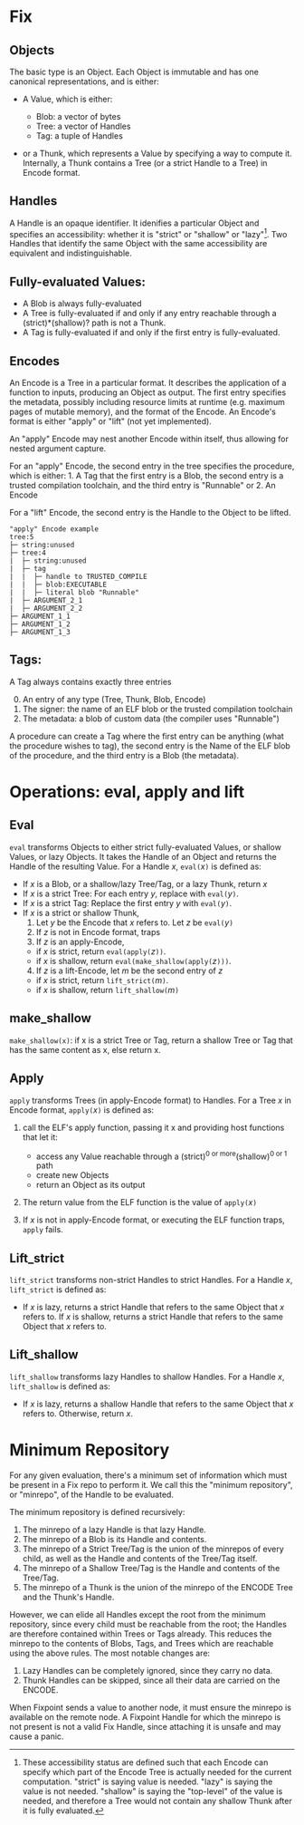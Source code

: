 # Fix
## Objects
The basic type is an Object. Each Object is immutable and has one canonical
representations, and is either:

* A Value, which is either:
  - Blob: a vector of bytes
  - Tree: a vector of Handles
  - Tag: a tuple of Handles

* or a Thunk, which represents a Value by specifying a way to compute it.
  Internally, a Thunk contains a Tree (or a strict Handle to a Tree) in Encode
  format.

## Handles
A Handle is an opaque identifier. It idenifies a particular Object and
specifies an accessibility: whether it is "strict" or "shallow" or "lazy"[^1].
Two Handles that identify the same Object with the same accessibility are
equivalent and indistinguishable.

## Fully-evaluated Values:
  * A Blob is always fully-evaluated
  * A Tree is fully-evaluated if and only if any entry reachable through a
  (strict)*(shallow)? path is not a Thunk. 
  * A Tag is fully-evaluated if and only if the first entry is fully-evaluated.

[^1]: These accessibility status are defined such that
  each Encode can specify which part of the Encode Tree is actually needed for
  the current computation. "strict" is saying value is needed. "lazy" is saying
  the value is not needed. "shallow" is saying the "top-level" of the value is
  needed, and therefore a Tree would not contain any shallow Thunk after it is
  fully evaluated.

## Encodes
  An Encode is a Tree in a particular format. It describes the application of a
  function to inputs, producing an Object as output. The first entry specifies
  the metadata, possibly including resource limits at runtime (e.g. maximum 
  pages of mutable memory), and the format of the Encode. An Encode's format 
  is either "apply" or "lift" (not yet implemented).

  An "apply" Encode may nest another Encode within itself, thus allowing for
  nested argument capture. 

  For an "apply" Encode, the second entry in the tree specifies the procedure,
  which is either:
    1. A Tag that the first entry is a Blob, the second entry is a trusted 
    compilation toolchain, and the third entry is "Runnable" or
    2. An Encode

  For a "lift" Encode, the second entry is the Handle to the Object to be lifted.

  ```
  "apply" Encode example
  tree:5
  ├─ string:unused
  ├─ tree:4
  |  ├─ string:unused
  |  ├─ tag
  |  |  ├─ handle to TRUSTED_COMPILE
  |  |  ├─ blob:EXECUTABLE
  |  |  ├─ literal blob "Runnable"
  |  ├─ ARGUMENT_2_1
  |  ├─ ARGUMENT_2_2
  ├─ ARGUMENT_1_1
  ├─ ARGUMENT_1_2
  ├─ ARGUMENT_1_3
  ```

## Tags:
A Tag always contains exactly three entries

  0. An entry of any type (Tree, Thunk, Blob, Encode)
  1. The signer: the name of an ELF blob or the trusted compilation toolchain
  2. The metadata: a blob of custom data (the compiler uses "Runnable")

A procedure can create a Tag where the first entry can be anything (what 
the procedure wishes to tag), the second entry is the Name of the ELF 
blob of the procedure, and the third entry is a Blob (the metadata). 

# Operations: eval, apply and lift
## Eval
`eval` transforms Objects to either strict fully-evaluated Values, or shallow
Values, or lazy Objects. It takes the Handle of an Object and returns the
Handle of the resulting Value. For a Handle *x*, `eval(`*x*`)` is defined as:
  * If *x* is a Blob, or a shallow/lazy Tree/Tag, or a lazy Thunk, return *x*
  * If *x* is a strict Tree:
    For each entry *y*, replace with `eval(`*y*`)`.
  * If *x* is a strict Tag:
    Replace the first entry *y* with `eval(`*y*`)`.
  * If *x* is a strict or shallow Thunk,
    1. Let *y* be the Encode that *x* refers to. Let *z* be `eval(`*y*`)`
    2. If *z* is not in Encode format, traps
    3. If *z* is an apply-Encode,
    - if *x* is strict, return `eval(apply(`*z*`))`.
    - if *x* is shallow, return `eval(make_shallow(apply(`*z*`)))`.
    4. If *z* is a lift-Encode, let *m* be the second entry of *z*
    - if *x* is strict, return `lift_strict(`*m*`)`.
    - if *x* is shallow, return `lift_shallow(`*m*`)`

## make\_shallow
`make_shallow(x)`: if x is a strict Tree or Tag, return a shallow Tree or Tag that
has the same content as x, else return x.

## Apply
`apply` transforms Trees (in apply-Encode format) to Handles. For a Tree *x* in
Encode format, `apply(`*x*`)` is defined as:

1. call the ELF's apply function, passing it x and providing host functions
   that let it:
   - access any Value reachable through a (strict)<sup>0 or more</sup>(shallow)<sup>0 or
   1</sup> path
   - create new Objects
   - return an Object as its output

2. The return value from the ELF function is the value of `apply(`*x*`)`
3. If *x* is not in apply-Encode format, or executing the ELF function traps,
   `apply` fails.

## Lift\_strict
`lift_strict` transforms non-strict Handles to strict Handles. For a Handle
*x*, `lift_strict` is defined as:
  * If *x* is lazy, returns a strict Handle that refers to the same Object
    that *x* refers to. If *x* is shallow, returns a strict Handle that refers
    to the same Object that *x* refers to.

## Lift\_shallow
`lift_shallow` transforms lazy Handles to shallow Handles. For a Handle
*x*, `lift_shallow` is defined as:
  * If *x* is lazy, returns a shallow Handle that refers to the same Object
    that *x* refers to. Otherwise, return *x*.

# Minimum Repository

For any given evaluation, there's a minimum set of information which must be
present in a Fix repo to perform it.  We call this the "minimum repository", or
"minrepo", of the Handle to be evaluated.

The minimum repository is defined recursively:

1. The minrepo of a lazy Handle is that lazy Handle.
2. The minrepo of a Blob is its Handle and contents.
3. The minrepo of a Strict Tree/Tag is the union of the minrepos of every
   child, as well as the Handle and contents of the Tree/Tag itself.
4. The minrepo of a Shallow Tree/Tag is the Handle and contents of the
   Tree/Tag.
5. The minrepo of a Thunk is the union of the minrepo of the ENCODE Tree and
   the Thunk's Handle.

However, we can elide all Handles except the root from the minimum repository,
since every child must be reachable from the root; the Handles are therefore
contained within Trees or Tags already.  This reduces the minrepo to the
contents of Blobs, Tags, and Trees which are reachable using the above rules.
The most notable changes are:
1. Lazy Handles can be completely ignored, since they carry no data.
2. Thunk Handles can be skipped, since all their data are carried on the
   ENCODE.

When Fixpoint sends a value to another node, it must ensure the minrepo is
available on the remote node.  A Fixpoint Handle for which the minrepo is not
present is not a valid Fix Handle, since attaching it is unsafe and may cause a
panic.
